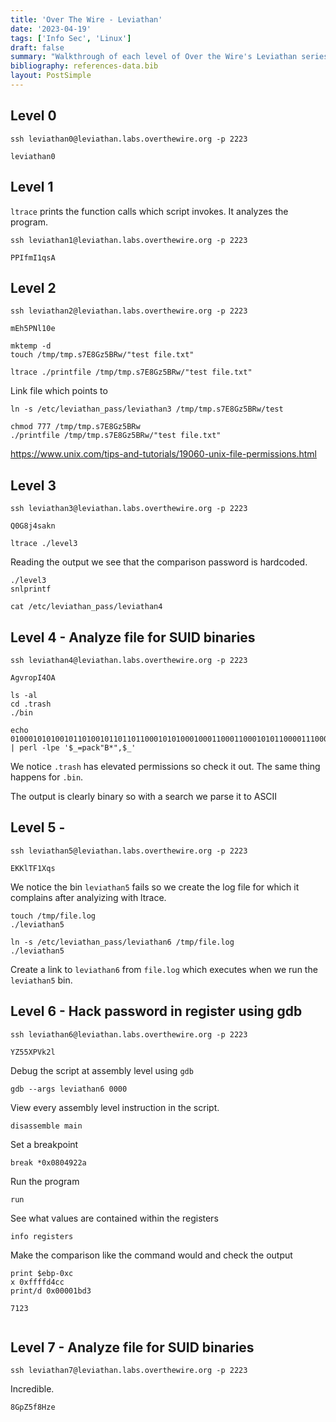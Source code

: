 ```yaml
---
title: 'Over The Wire - Leviathan'
date: '2023-04-19'
tags: ['Info Sec', 'Linux']
draft: false
summary: "Walkthrough of each level of Over the Wire's Leviathan series. Its a CLI game which helps players master Linux, SSH, and much more."
bibliography: references-data.bib
layout: PostSimple
---
```


## Level 0

```
ssh leviathan0@leviathan.labs.overthewire.org -p 2223
```

```
leviathan0
```

## Level 1

`ltrace` prints the function calls which script invokes. It analyzes the program.

```
ssh leviathan1@leviathan.labs.overthewire.org -p 2223
```

```
PPIfmI1qsA
```

## Level 2

```
ssh leviathan2@leviathan.labs.overthewire.org -p 2223
```

```
mEh5PNl10e
```

```
mktemp -d
touch /tmp/tmp.s7E8Gz5BRw/"test file.txt"

ltrace ./printfile /tmp/tmp.s7E8Gz5BRw/"test file.txt"
```

Link file which points to

```
ln -s /etc/leviathan_pass/leviathan3 /tmp/tmp.s7E8Gz5BRw/test
```

```
chmod 777 /tmp/tmp.s7E8Gz5BRw
./printfile /tmp/tmp.s7E8Gz5BRw/"test file.txt"
```

https://www.unix.com/tips-and-tutorials/19060-unix-file-permissions.html

## Level 3

```
ssh leviathan3@leviathan.labs.overthewire.org -p 2223
```

```
Q0G8j4sakn
```

```
ltrace ./level3
```

Reading the output we see that the comparison password is hardcoded.

```
./level3
snlprintf

cat /etc/leviathan_pass/leviathan4
```

## Level 4 - Analyze file for SUID binaries

```
ssh leviathan4@leviathan.labs.overthewire.org -p 2223
```

```
AgvropI4OA
```

```
ls -al
cd .trash
./bin

echo 0100010101001011010010110110110001010100010001100011000101011000011100010111001100001010 | perl -lpe '$_=pack"B*",$_'
```

We notice `.trash` has elevated permissions so check it out.
The same thing happens for `.bin`.

The output is clearly binary so with a search we parse it to ASCII

## Level 5 -

```
ssh leviathan5@leviathan.labs.overthewire.org -p 2223
```

```
EKKlTF1Xqs
```

We notice the bin `leviathan5` fails so we create the log file for which it
complains after analyizing with ltrace.

```
touch /tmp/file.log
./leviathan5
```

```
ln -s /etc/leviathan_pass/leviathan6 /tmp/file.log
./leviathan5
```

Create a link to `leviathan6` from `file.log` which executes when we run the `leviathan5` bin.

## Level 6 - Hack password in register using gdb

```
ssh leviathan6@leviathan.labs.overthewire.org -p 2223
```

```
YZ55XPVk2l
```

Debug the script at assembly level using `gdb`

```
gdb --args leviathan6 0000
```

View every assembly level instruction in the script.

```
disassemble main
```

Set a breakpoint

```
break *0x0804922a
```

Run the program

```
run
```

See what values are contained within the registers

```
info registers
```

Make the comparison like the command would and check the output

```
print $ebp-0xc
x 0xffffd4cc
print/d 0x00001bd3

7123
```

```

```

## Level 7 - Analyze file for SUID binaries

```
ssh leviathan7@leviathan.labs.overthewire.org -p 2223
```

Incredible.

```
8GpZ5f8Hze
```
